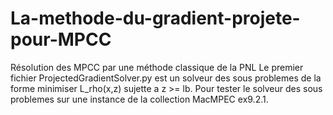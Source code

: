 # La-methode-du-gradient-projete-pour-MPCC
Résolution des MPCC par une méthode classique de la PNL
Le premier fichier ProjectedGradientSolver.py est un solveur des sous problemes de la forme minimiser L_rho(x,z) sujette a z >= lb.
Pour tester le solveur des sous problemes sur une instance de la collection MacMPEC ex9.2.1.
